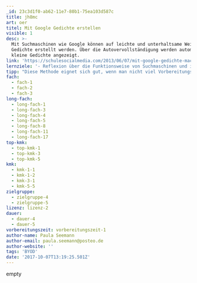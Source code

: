 ```yaml
---
_id: 23c3d1f0-ab62-11e7-80b1-75ea103d587c
title: jh8mc
art: oer
titel: Mit Google Gedichte erstellen
visible: 1
desc: >-
  Mit Suchmaschinen wie Google können auf leichte und unterhaltsame Weise
  Gedichte erstellt werden. Über die Autovervollständigung werden automatisch
  kleine Gedichte angezeigt.
link: 'https://schulesocialmedia.com/2013/06/07/mit-google-gedichte-machen/'
lernziele: '- Reflexion über die Funktionsweise von Suchmaschinen und ihren Algorithmen<br>- kreative Ausdrucksmöglichkeit, insbesondere für Lernende, die sich als „unkreativ“ in diesem Bereich erleben<br>- Auseinandersetzung mit den Begriffen Kreativität und Kunst und welche Rollen Mensch und Maschine in diesen Bereichen zukommt<br>- Reflexion über die Häufigkeit der vorgeschlagenen Themen'
tipp: "Diese Methode eignet sich gut, wenn man nicht viel Vorbereitungszeit hat, beispielsweise um schnell eine Vertretungsstunde zu gestalten. Da die meisten SchülerInnen ein Smartphone mit Datenvolumen besitzen, müssen nicht mal Computer organisiert werden.<br>Um die Bedeutung der Nutzung von Nutzerdaten und Algorithmen zu verdeutlichen, kann diese Aufgabe mit gleichen Suchbegriffen in unterschiedlichen Suchmaschinen durchgeführt werden und verglichen werden, ob und wie sich die Gedichte unterscheiden.<br>Beispiele für Google Gedichte findet man unter: http://www.googlepoetics.com/"
fach:
  - fach-1
  - fach-2
  - fach-3
long-fach:
  - long-fach-1
  - long-fach-3
  - long-fach-4
  - long-fach-5
  - long-fach-8
  - long-fach-11
  - long-fach-17
top-kmk:
  - top-kmk-1
  - top-kmk-3
  - top-kmk-5
kmk:
  - kmk-1-1
  - kmk-1-2
  - kmk-3-1
  - kmk-5-5
zielgruppe:
  - zielgruppe-4
  - zielgruppe-5
lizenz: lizenz-2
dauer:
  - dauer-4
  - dauer-5
vorbereitungszeit: vorbereitungszeit-1
author-name: Paula Seemann
author-email: paula.seemann@posteo.de
author-website: ''
tags: 'BYOD'
date: '2017-10-07T13:19:25.501Z'
---
```

empty
